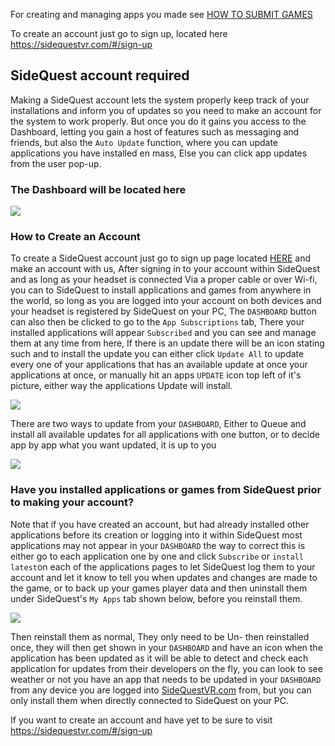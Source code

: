 For creating and managing apps you made see [HOW TO SUBMIT GAMES](https://github.com/the-expanse/SideQuest/wiki/How-To-Submit-Games)

To create an account just go to sign up, located here
https://sidequestvr.com/#/sign-up

## SideQuest account required

Making a SideQuest account lets the system properly keep track of your installations and inform you of updates so you need to make an account for the system to work properly. But once you do it gains you access to the Dashboard, letting you gain a host of features such as messaging and friends, but also the `Auto Update` function, where you can update applications you have installed en mass, Else you can click app updates from the user pop-up. 

### The Dashboard will be located here
![](https://cdn.discordapp.com/attachments/541467913857662995/656290811801239564/Dashboard_2.png)


### How to Create an Account

To create a SideQuest account just go to sign up page located [HERE](https://sidequestvr.com/#/sign-up) and make an account with us, After signing in to your account within SideQuest and as long as your headset is connected Via a proper cable or over Wi-fi, you can to SideQuest to install applications and games from anywhere in the world, so long as you are logged into your account on both devices and your headset is registered by SideQuest on your PC, The `DASHBOARD` button can also then be clicked to go to the `App Subscriptions` tab, There your installed applications will appear `Subscribed` and you can see and manage them at any time from here, If there is an update there will be an icon stating such and to install the update you can either click `Update All` to update every one of your applications that has an available update at once your applications at once, or manually hit an apps `UPDATE` icon top left of it's picture, either way the applications Update will install.

![](https://cdn.discordapp.com/attachments/615234075778875453/689242455761092642/68747470733a2f2f63646e2e646973636f72646170702e636f6d2f6174746163686d656e74732f3534313436373931333835.png)

There are two ways to update from your `DASHBOARD`, Either to Queue and install all available updates for all applications with one button, or to decide app by app what you want updated, it is up to you


![](https://cdn.discordapp.com/attachments/615234075778875453/689243051201527878/12.png)


### Have you installed applications or games from SideQuest prior to making your account?

Note that if you have created an account, but had already installed other applications before its creation or logging into it within SideQuest most applications may not appear in your `DASHBOARD` the way to correct this is either go to each application one by one and click `Subscribe` or `install latest`on each of the applications pages to let SideQuest log them to your account and let it know to tell you when updates and changes are made to the game, or to back up your games player data and then uninstall them under SideQuest's `My Apps` tab shown below, before you reinstall them.

![](https://cdn.discordapp.com/attachments/615234075778875453/689244058651983977/Screenshot_1400_-_Copy.png)

Then reinstall them as normal, They only need to be Un- then reinstalled once, they will then get shown in your `DASHBOARD` and have an icon when the application has been updated as it will be able to detect and check each application for updates from their developers on the fly, you can look to see weather or not you have an app that needs to be updated in your `DASHBOARD` from any device you are logged into [SideQuestVR.com](https://sidequestvr.com/#/account) from, but you can only install them when directly connected to SideQuest on your PC.

If you want to create an account and have yet to be sure to visit https://sidequestvr.com/#/sign-up
